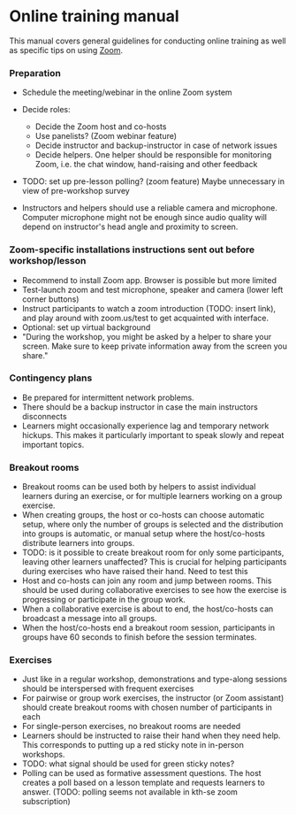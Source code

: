 # Online training manual

This manual covers general guidelines for conducting online
training as well as specific tips on using [Zoom](https://zoom.us/).


### Preparation

- Schedule the meeting/webinar in the online Zoom system
- Decide roles:
  - Decide the Zoom host and co-hosts
  - Use panelists? (Zoom webinar feature)
  - Decide instructor and backup-instructor in case of network issues
  - Decide helpers. One helper should be responsible for monitoring
    Zoom, i.e. the chat window, hand-raising and other feedback

- TODO: set up pre-lesson polling? (zoom feature) Maybe unnecessary in view of pre-workshop survey
- Instructors and helpers should use a reliable camera and microphone. 
  Computer microphone might not be enough since audio quality will depend on 
  instructor's head angle and proximity to screen.

### Zoom-specific installations instructions sent out before workshop/lesson
  - Recommend to install Zoom app. Browser is possible but more limited
  - Test-launch zoom and test microphone, speaker and camera (lower left corner buttons)
  - Instruct participants to watch a zoom introduction (TODO: insert link), 
    and play around with zoom.us/test to get acquainted with interface.
  - Optional: set up virtual background
  - "During the workshop, you might be asked by a helper to share your screen.
    Make sure to keep private information away from the screen you share."


### Contingency plans

- Be prepared for intermittent network problems.
- There should be a backup instructor in case the main 
  instructors disconnects
- Learners might occasionally experience lag and temporary 
  network hickups. This makes it particularly important to 
  speak slowly and repeat important topics.

### Breakout rooms

- Breakout rooms can be used both by helpers to assist individual
  learners during an exercise, or for multiple learners working on 
  a group exercise.
- When creating groups, the host or co-hosts can choose automatic setup,
  where only the number of groups is selected and the distribution into 
  groups is automatic, or manual setup where the host/co-hosts distribute 
  learners into groups.
- TODO: is it possible to create breakout room for only some participants,
  leaving other learners unaffected? This is crucial for helping participants 
  during exercises who have raised their hand. Need to test this
- Host and co-hosts can join any room and jump between rooms. This should be 
  used during collaborative exercises to see how the exercise is progressing 
  or participate in the group work.
- When a collaborative exercise is about to end, the host/co-hosts can 
  broadcast a message into all groups.
- When the host/co-hosts end a breakout room session, participants in groups 
  have 60 seconds to finish before the session terminates.

### Exercises

- Just like in a regular workshop, demonstrations and type-along sessions
  should be interspersed with frequent exercises
- For pairwise or group work exercises, the instructor (or Zoom assistant)
  should create breakout rooms with chosen number of participants in each
- For single-person exercises, no breakout rooms are needed
- Learners should be instructed to raise their hand when they need help.
  This corresponds to putting up a red sticky note in in-person workshops.
- TODO: what signal should be used for green sticky notes?
- Polling can be used as formative assessment questions. The host creates 
  a poll based on a lesson template and requests learners to answer. 
  (TODO: polling seems not available in kth-se zoom subscription)
